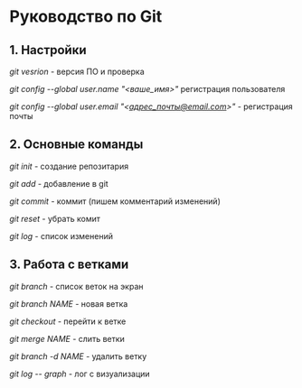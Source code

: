 # Руководство по Git
## 1. Настройки

_git vesrion_ - версия ПО и проверка

_git config --global user.name "<ваше_имя>"_ регистрация пользователя

_git config --global user.email "<адрес_почты@email.com>"_ - регистрация почты


## 2. Основные команды

_git init_ - создание репозитария

_git add_ - добавление в git

_git commit_ - коммит (пишем комментарий изменений)

_git reset_ - убрать комит

_git log_ - список изменений

## 3. Работа с ветками

_git branch_ - список веток на экран

_git branch NAME_ - новая ветка

_git checkout_ - перейти к ветке

_git merge NAME_ - слить ветки

_git branch -d NAME_ - удалить ветку

_git log -- graph_ - лог с визуализации

